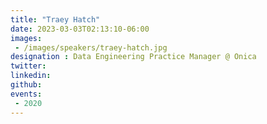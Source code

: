 ```yaml
---
title: "Traey Hatch"
date: 2023-03-03T02:13:10-06:00
images: 
 - /images/speakers/traey-hatch.jpg
designation : Data Engineering Practice Manager @ Onica
twitter: 
linkedin: 
github: 
events:
 - 2020
---
```



